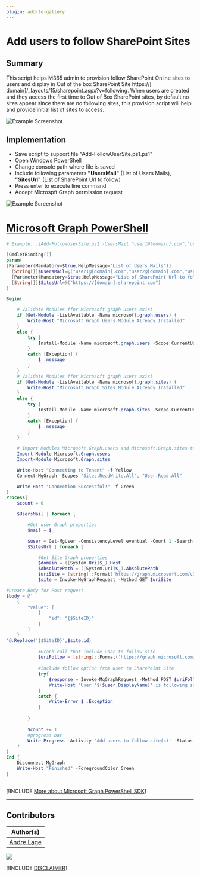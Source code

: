 ```yaml
---
plugin: add-to-gallery
---
```


# Add users to follow SharePoint Sites

## Summary

This script helps M365 admin to provision follow SharePoint Online sites to users and display in Out of the box SharePoint Site  https://[ domain]/_layouts/15/sharepoint.aspx?v=following. 
When users are created and they access the first time to Out of Box SharePoint sites, by default no sites appear since there are no following sites, this provision script will help and provide initial list of sites to access.


![Example Screenshot](assets/preview.png)

## Implementation

- Save script to support file "Add-FollowUserSite.ps1.ps1"
- Open Windows PowerShell
- Change console path where file is saved
- Include following parameters **"UsersMail"** (List of Users Mails), **"SitesUrl"** (List of SharePoint Url to follow)
- Press enter to execute line command
- Accept Microspft Graph permission request 

![Example Screenshot](assets/example.png)

# [Microsoft Graph PowerShell](#tab/graphps)

```powershell
# Example: .\Add-FollowUserSite.ps1 -UsersMail "user1@[domain].com","user2@[domain].com","user3@[domain].com" -SitesUrl "https://[domain].sharepoint.com"

[CmdletBinding()]
param(
[Parameter(Mandatory=$true,HelpMessage="List of Users Mails")]
  [String[]]$UsersMail=@("user1@[domain].com","user2@[domain].com","user3@[domain].com"),
  [Parameter(Mandatory=$true,HelpMessage="List of SharePoint Url to follow")]
  [String[]]$SitesUrl=@("https://[domain].sharepoint.com")
)

Begin{

    # Validate Modules ffor Microsoft graph users exist
    if (Get-Module -ListAvailable -Name microsoft.graph.users) {
        Write-Host "Microsoft Graph Users Module Already Installed"
    } 
    else {
        try {
            Install-Module -Name microsoft.graph.users -Scope CurrentUser -Repository PSGallery -Force -AllowClobber 
        }
        catch [Exception] {
            $_.message 
        }
    }
    # Validate Modules ffor Microsoft graph users exist
    if (Get-Module -ListAvailable -Name microsoft.graph.sites) {
        Write-Host "Microsoft Graph Sites Module Already Installed"
    } 
    else {
        try {
            Install-Module -Name microsoft.graph.sites -Scope CurrentUser -Repository PSGallery -Force -AllowClobber 
        }
        catch [Exception] {
            $_.message 
        }
    }

    # Import Modules Microsoft.Graph.users and Microsoft.Graph.sites to be used
    Import-Module Microsoft.Graph.users
    Import-Module Microsoft.Graph.sites

    Write-Host "Connecting to Tenant" -f Yellow
    Connect-MgGraph -Scopes "Sites.ReadWrite.All", "User.Read.All"

    Write-Host "Connection Successful!" -f Green
}
Process{
    $count = 0

    $UsersMail | foreach {

        #Get user Graph properties
        $mail = $_

        $user = Get-MgUser -ConsistencyLevel eventual -Count 1 -Search ([string]::Format('"Mail:{0}"',$mail))
        $SitesUrl | foreach {

            #Get Site Graph properties
            $domain = ([System.Uri]$_).Host
            $AbsolutePath = ([System.Uri]$_).AbsolutePath
            $uriSite = [string]::Format('https://graph.microsoft.com/v1.0/sites/{0}:{1}',$domain,$AbsolutePath)
            $site = Invoke-MgGraphRequest -Method GET $uriSite

#Create Body for Post request
$body = @'
    {
        "value": [
            {
                "id": "{$SiteID}"
            }
        ]
    }
'@.Replace('{$SiteID}',$site.id)
            
            #Graph call that include user to follow site
            $uriFollow = [string]::Format('https://graph.microsoft.com/v1.0/users/{0}/followedSites/add',$user.Id)
           
            #Include follow option from user to SharePoint Site
            try{
                $response = Invoke-MgGraphRequest -Method POST $uriFollow -Body $body -ContentType "application/json"
                Write-Host "User '$($user.DisplayName)' is following site '$($AbsolutePath)'" -f Green
            }
            catch {
                Write-Error $_.Exception
            } 
            
        }
        
        $count += 1 
        #progress bar
        Write-Progress -Activity 'Add users to follow site(s)' -Status "Adding user '$($user.DisplayName)' to follow sites... ($($count)/$($UsersMail.Count))" -PercentComplete (($count / $UsersMail.Count) * 100)
    }
}
End {
    Disconnect-MgGraph
    Write-Host "Finished" -ForegroundColor Green
}
       
```
[!INCLUDE [More about Microsoft Graph PowerShell SDK](../../docfx/includes/MORE-GRAPHSDK.md)]
***


## Contributors

| Author(s)                                            |
|------------------------------------------------------|
| [Andre Lage](https://github.com/aaclage) |



<img src="https://m365-visitor-stats.azurewebsites.net/script-samples/scripts/spo-add-user-follow-site?labelText=Visitors" class="img-visitor" aria-hidden="true" />

[!INCLUDE [DISCLAIMER](../../docfx/includes/DISCLAIMER.md)]
